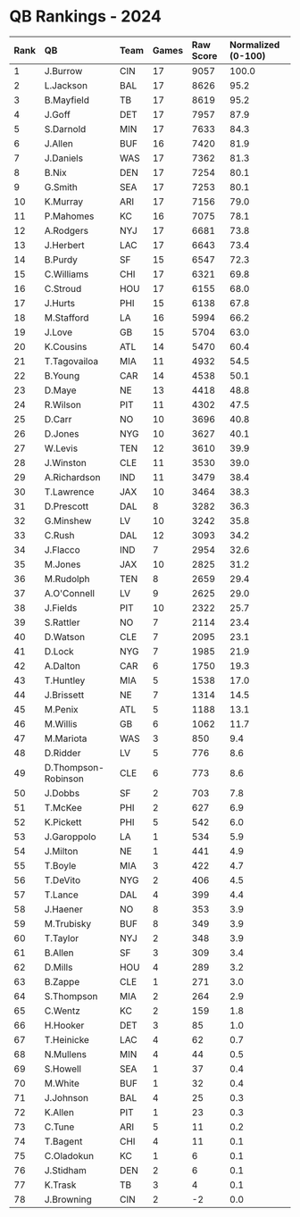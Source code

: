# QB Rankings - 2024

| Rank | QB                  | Team | Games | Raw Score | Normalized (0-100) |
| :----| :-------------------| :----| :-----| :---------| :------------------|
| 1    | J.Burrow            | CIN  | 17    | 9057      | 100.0              |
| 2    | L.Jackson           | BAL  | 17    | 8626      | 95.2               |
| 3    | B.Mayfield          | TB   | 17    | 8619      | 95.2               |
| 4    | J.Goff              | DET  | 17    | 7957      | 87.9               |
| 5    | S.Darnold           | MIN  | 17    | 7633      | 84.3               |
| 6    | J.Allen             | BUF  | 16    | 7420      | 81.9               |
| 7    | J.Daniels           | WAS  | 17    | 7362      | 81.3               |
| 8    | B.Nix               | DEN  | 17    | 7254      | 80.1               |
| 9    | G.Smith             | SEA  | 17    | 7253      | 80.1               |
| 10   | K.Murray            | ARI  | 17    | 7156      | 79.0               |
| 11   | P.Mahomes           | KC   | 16    | 7075      | 78.1               |
| 12   | A.Rodgers           | NYJ  | 17    | 6681      | 73.8               |
| 13   | J.Herbert           | LAC  | 17    | 6643      | 73.4               |
| 14   | B.Purdy             | SF   | 15    | 6547      | 72.3               |
| 15   | C.Williams          | CHI  | 17    | 6321      | 69.8               |
| 16   | C.Stroud            | HOU  | 17    | 6155      | 68.0               |
| 17   | J.Hurts             | PHI  | 15    | 6138      | 67.8               |
| 18   | M.Stafford          | LA   | 16    | 5994      | 66.2               |
| 19   | J.Love              | GB   | 15    | 5704      | 63.0               |
| 20   | K.Cousins           | ATL  | 14    | 5470      | 60.4               |
| 21   | T.Tagovailoa        | MIA  | 11    | 4932      | 54.5               |
| 22   | B.Young             | CAR  | 14    | 4538      | 50.1               |
| 23   | D.Maye              | NE   | 13    | 4418      | 48.8               |
| 24   | R.Wilson            | PIT  | 11    | 4302      | 47.5               |
| 25   | D.Carr              | NO   | 10    | 3696      | 40.8               |
| 26   | D.Jones             | NYG  | 10    | 3627      | 40.1               |
| 27   | W.Levis             | TEN  | 12    | 3610      | 39.9               |
| 28   | J.Winston           | CLE  | 11    | 3530      | 39.0               |
| 29   | A.Richardson        | IND  | 11    | 3479      | 38.4               |
| 30   | T.Lawrence          | JAX  | 10    | 3464      | 38.3               |
| 31   | D.Prescott          | DAL  | 8     | 3282      | 36.3               |
| 32   | G.Minshew           | LV   | 10    | 3242      | 35.8               |
| 33   | C.Rush              | DAL  | 12    | 3093      | 34.2               |
| 34   | J.Flacco            | IND  | 7     | 2954      | 32.6               |
| 35   | M.Jones             | JAX  | 10    | 2825      | 31.2               |
| 36   | M.Rudolph           | TEN  | 8     | 2659      | 29.4               |
| 37   | A.O'Connell         | LV   | 9     | 2625      | 29.0               |
| 38   | J.Fields            | PIT  | 10    | 2322      | 25.7               |
| 39   | S.Rattler           | NO   | 7     | 2114      | 23.4               |
| 40   | D.Watson            | CLE  | 7     | 2095      | 23.1               |
| 41   | D.Lock              | NYG  | 7     | 1985      | 21.9               |
| 42   | A.Dalton            | CAR  | 6     | 1750      | 19.3               |
| 43   | T.Huntley           | MIA  | 5     | 1538      | 17.0               |
| 44   | J.Brissett          | NE   | 7     | 1314      | 14.5               |
| 45   | M.Penix             | ATL  | 5     | 1188      | 13.1               |
| 46   | M.Willis            | GB   | 6     | 1062      | 11.7               |
| 47   | M.Mariota           | WAS  | 3     | 850       | 9.4                |
| 48   | D.Ridder            | LV   | 5     | 776       | 8.6                |
| 49   | D.Thompson-Robinson | CLE  | 6     | 773       | 8.6                |
| 50   | J.Dobbs             | SF   | 2     | 703       | 7.8                |
| 51   | T.McKee             | PHI  | 2     | 627       | 6.9                |
| 52   | K.Pickett           | PHI  | 5     | 542       | 6.0                |
| 53   | J.Garoppolo         | LA   | 1     | 534       | 5.9                |
| 54   | J.Milton            | NE   | 1     | 441       | 4.9                |
| 55   | T.Boyle             | MIA  | 3     | 422       | 4.7                |
| 56   | T.DeVito            | NYG  | 2     | 406       | 4.5                |
| 57   | T.Lance             | DAL  | 4     | 399       | 4.4                |
| 58   | J.Haener            | NO   | 8     | 353       | 3.9                |
| 59   | M.Trubisky          | BUF  | 8     | 349       | 3.9                |
| 60   | T.Taylor            | NYJ  | 2     | 348       | 3.9                |
| 61   | B.Allen             | SF   | 3     | 309       | 3.4                |
| 62   | D.Mills             | HOU  | 4     | 289       | 3.2                |
| 63   | B.Zappe             | CLE  | 1     | 271       | 3.0                |
| 64   | S.Thompson          | MIA  | 2     | 264       | 2.9                |
| 65   | C.Wentz             | KC   | 2     | 159       | 1.8                |
| 66   | H.Hooker            | DET  | 3     | 85        | 1.0                |
| 67   | T.Heinicke          | LAC  | 4     | 62        | 0.7                |
| 68   | N.Mullens           | MIN  | 4     | 44        | 0.5                |
| 69   | S.Howell            | SEA  | 1     | 37        | 0.4                |
| 70   | M.White             | BUF  | 1     | 32        | 0.4                |
| 71   | J.Johnson           | BAL  | 4     | 25        | 0.3                |
| 72   | K.Allen             | PIT  | 1     | 23        | 0.3                |
| 73   | C.Tune              | ARI  | 5     | 11        | 0.2                |
| 74   | T.Bagent            | CHI  | 4     | 11        | 0.1                |
| 75   | C.Oladokun          | KC   | 1     | 6         | 0.1                |
| 76   | J.Stidham           | DEN  | 2     | 6         | 0.1                |
| 77   | K.Trask             | TB   | 3     | 4         | 0.1                |
| 78   | J.Browning          | CIN  | 2     | -2        | 0.0                |

